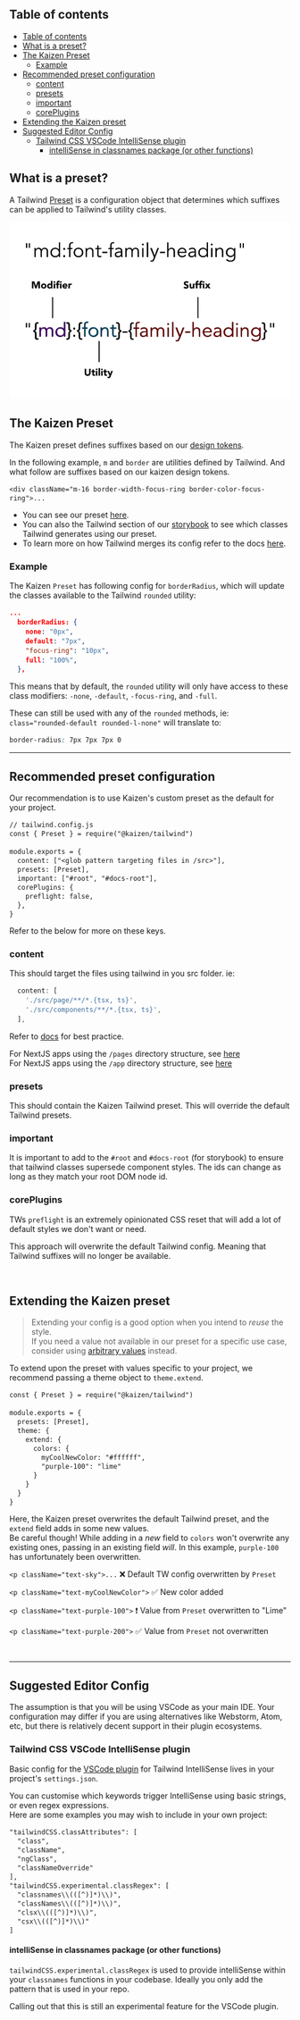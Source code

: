 ## Table of contents
- [Table of contents](#table-of-contents)
- [What is a preset?](#what-is-a-preset)
- [The Kaizen Preset](#the-kaizen-preset)
  - [Example](#example)
- [Recommended preset configuration](#recommended-preset-configuration)
  - [content](#content)
  - [presets](#presets)
  - [important](#important)
  - [corePlugins](#coreplugins)
- [Extending the Kaizen preset](#extending-the-kaizen-preset)
- [Suggested Editor Config](#suggested-editor-config)
  - [Tailwind CSS VSCode IntelliSense plugin](#tailwind-css-vscode-intellisense-plugin)
    - [intelliSense in classnames package (or other functions)](#intellisense-in-classnames-package-or-other-functions)


## What is a preset?

A Tailwind [Preset](https://tailwindcss.com/docs/presets#creating-a-preset) is a configuration object that determines which suffixes can be applied to Tailwind's utility classes.

![Tailwind anatomy diagram](tailwind-anatomy.jpg "Tailwind anatomy")

## The Kaizen Preset

The Kaizen preset defines suffixes based on our [design tokens](https://github.com/cultureamp/kaizen-design-system/tree/main/packages/design-tokens).  

In the following example, `m` and `border` are utilities defined by Tailwind. And what follow are suffixes based on our kaizen design tokens.  
```
<div className="m-16 border-width-focus-ring border-color-focus-ring">...
```

- You can see our preset [here](https://github.com/cultureamp/kaizen-design-system/blob/main/packages/tailwind/src/tailwind-presets.ts).  
- You can also the Tailwind section of our [storybook](https://cultureamp.design/storybook/?path=/story/tailwind--default-kaizen-site-demo) to see which classes Tailwind generates using our preset.
- To learn more on how Tailwind merges its config refer to the docs [here](https://tailwindcss.com/docs/presets#merging-logic-in-depth).
### Example

The Kaizen `Preset` has following config for `borderRadius`, which will update the classes available to the Tailwind `rounded` utility:

```json
...
  borderRadius: {
    none: "0px",
    default: "7px",
    "focus-ring": "10px",
    full: "100%",
  },
```

This means that by default, the `rounded` utility will only have access to these class modifiers: `-none`, `-default`, `-focus-ring`, and `-full`.
 
These can still be used with any of the `rounded` methods, ie: `class="rounded-default rounded-l-none"` will translate to:

```css
border-radius: 7px 7px 7px 0
```

---

## Recommended preset configuration

Our recommendation is to use Kaizen's custom preset as the default for your project.

```
// tailwind.config.js
const { Preset } = require("@kaizen/tailwind")

module.exports = {
  content: ["<glob pattern targeting files in /src>"],
  presets: [Preset],
  important: ["#root", "#docs-root"],
  corePlugins: {
    preflight: false,
  },
}
```
Refer to the below for more on these keys.

### content
This should target the files using tailwind in you src folder. ie:
```js
  content: [
    './src/page/**/*.{tsx, ts}',
    './src/components/**/*.{tsx, ts}',
  ],
```

Refer to [docs](https://tailwindcss.com/docs/content-configuration) for best practice.  

For NextJS apps using the `/pages` directory structure, see [here](https://tailwindcss.com/docs/guides/nextjs#app-directory)  
For NextJS apps using the `/app` directory structure, see [here](https://tailwindcss.com/docs/guides/nextjs#app-directory)  


### presets
This should contain the Kaizen Tailwind preset. This will override the default Tailwind presets.
### important
It is important to add to the `#root` and `#docs-root` (for storybook) to ensure that tailwind classes supersede component styles. The ids can change as long as they match your root DOM node id.
### corePlugins
TWs `preflight` is an extremely opinionated CSS reset that will add a lot of default styles we don't want or need.


This approach will overwrite the default Tailwind config. Meaning that Tailwind suffixes will no longer be available.

<br/>

## Extending the Kaizen preset

> Extending your config is a good option when you intend to _reuse_ the style.  
> If you need a value not available in our preset for a specific use case, consider using [arbitrary values](https://tailwindcss.com/docs/adding-custom-styles#using-arbitrary-values) instead.

To extend upon the preset with values specific to your project, we recommend passing a theme object to `theme.extend`.

```
const { Preset } = require("@kaizen/tailwind")

module.exports = {
  presets: [Preset],
  theme: {
    extend: {
      colors: {
        myCoolNewColor: "#ffffff",
        "purple-100": "lime"
      }
    }
  }
}
```

Here, the Kaizen preset overwrites the default Tailwind preset, and the `extend` field adds in some new values.  
Be careful though! While adding in a _new_ field to `colors` won't overwrite any existing ones, passing in an existing field _will_. In this example, `purple-100` has unfortunately been overwritten.

`<p className="text-sky">...` ❌ Default TW config overwritten by `Preset`

`<p className="text-myCoolNewColor">` ✅ New color added

`<p className="text-purple-100">` ️❗️ Value from `Preset` overwritten to "Lime"

`<p className="text-purple-200">` ✅ Value from `Preset` not overwritten
</details>

<br/>

---

## Suggested Editor Config

The assumption is that you will be using VSCode as your main IDE. Your configuration may differ if you are using alternatives like Webstorm, Atom, etc, but there is relatively decent support in their plugin ecosystems.

### Tailwind CSS VSCode IntelliSense plugin

Basic config for the [VSCode plugin](https://marketplace.visualstudio.com/items?itemName=bradlc.vscode-tailwindcss) for Tailwind IntelliSense lives in your project's `settings.json`.

You can customise which keywords trigger IntelliSense using basic strings, or even regex expressions.  
Here are some examples you may wish to include in your own project:

```
"tailwindCSS.classAttributes": [
  "class",
  "className",
  "ngClass",
  "classNameOverride"
],
"tailwindCSS.experimental.classRegex": [
  "classnames\\(([^)]*)\\)",
  "classNames\\(([^)]*)\\)",
  "clsx\\(([^)]*)\\)",
  "csx\\(([^)]*)\\)"
]
```

#### intelliSense in classnames package (or other functions)
`tailwindCSS.experimental.classRegex` is used to provide intelliSense within your `classnames` functions in your codebase. Ideally you only add the pattern that is used in your repo.

Calling out that this is still an experimental feature for the VSCode plugin.